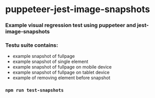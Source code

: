 # puppeteer-jest-image-snapshots
### Example visual regression test using puppeteer and jest-image-snapshots

### Testu suite contains:

- example snapshot of fullpage
- example snapshot of single element
- example snapshot of fullpage on mobile device
- example snapshot of fullpage on tablet device
- example of removing element before snapshot

### `npm run test-snapshots`
